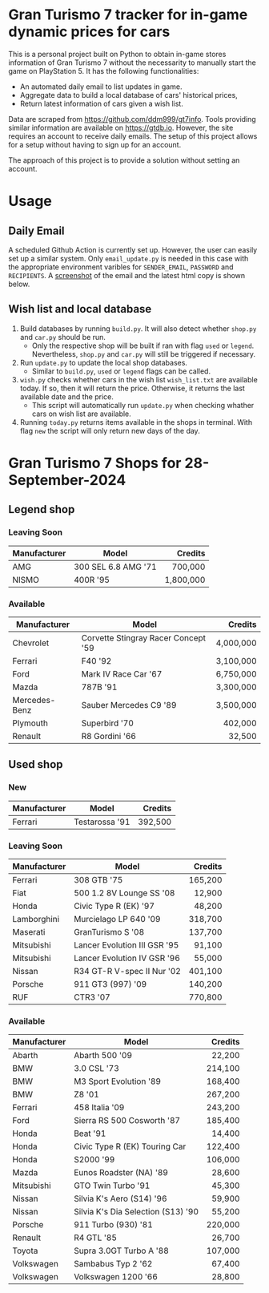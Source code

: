 # Gran Turismo 7 tracker for in-game dynamic prices for cars

This is a personal project built on Python to obtain in-game stores information of Gran Turismo 7 without the necessarity to manually start the game on PlayStation 5. It has the following functionalities:

- An automated daily email to list updates in game.
- Aggregate data to build a local database of cars' historical prices,
- Return latest information of cars given a wish list.

Data are scraped from https://github.com/ddm999/gt7info. Tools providing similar information are available on https://gtdb.io. However, the site requires an account to receive daily emails. The setup of this project allows for a setup without having to sign up for an account.

The approach of this project is to provide a solution without setting an account.

# Usage

## Daily Email

A scheduled Github Action is currently set up. However, the user can easily set up a similar system. Only `email_update.py` is needed in this case with the appropriate environment varibles for `SENDER_EMAIL`, `PASSWORD` and `RECIPIENTS`. A [screenshot](https://raw.githubusercontent.com/marcohoucheng/Gran-Turismo-7-Price-Tracker/main/data/email_screenshot.png) of the email and the latest html copy is shown below.

## Wish list and local database

1. Build databases by running `build.py`. It will also detect whether `shop.py` and `car.py` should be run.
    - Only the respective shop will be built if ran with flag `used` or `legend`. Nevertheless, `shop.py` and `car.py` will still be triggered if necessary.
2. Run `update.py` to update the local shop databases.
    - Similar to `build.py`, `used` or `legend` flags can be called.
3. `wish.py` checks whether cars in the wish list `wish_list.txt` are available today. If so, then it will return the price. Otherwise, it returns the last available date and the price.
    - This script will automatically run `update.py` when checking whather cars on wish list are available.
4. Running `today.py` returns items available in the shops in terminal. With flag `new` the script will only return new days of the day.


# Gran Turismo 7 Shops for 28-September-2024



## Legend shop

### Leaving Soon
 | Manufacturer | Model | Credits |
 | --- | --- | --: |
|AMG|300 SEL 6.8 AMG '71|700,000|
|NISMO|400R '95|1,800,000|

### Available
 | Manufacturer | Model | Credits |
 | --- | --- | --: |
|Chevrolet|Corvette Stingray Racer Concept '59|4,000,000|
|Ferrari|F40 '92|3,100,000|
|Ford|Mark IV Race Car '67|6,750,000|
|Mazda|787B '91|3,300,000|
|Mercedes-Benz|Sauber Mercedes C9 '89|3,500,000|
|Plymouth|Superbird '70|402,000|
|Renault|R8 Gordini '66|32,500|


## Used shop

### New
 | Manufacturer | Model | Credits |
 | --- | --- | --: |
|Ferrari|Testarossa '91|392,500|

### Leaving Soon
 | Manufacturer | Model | Credits |
 | --- | --- | --: |
|Ferrari|308 GTB '75|165,200|
|Fiat|500 1.2 8V Lounge SS '08|12,900|
|Honda|Civic Type R (EK) '97|48,200|
|Lamborghini|Murcielago LP 640 '09|318,700|
|Maserati|GranTurismo S '08|137,700|
|Mitsubishi|Lancer Evolution III GSR '95|91,100|
|Mitsubishi|Lancer Evolution IV GSR '96|55,000|
|Nissan|R34 GT-R V-spec II Nur '02|401,100|
|Porsche|911 GT3 (997) '09|140,200|
|RUF|CTR3 '07|770,800|

### Available
 | Manufacturer | Model | Credits |
 | --- | --- | --: |
|Abarth|Abarth 500 '09|22,200|
|BMW|3.0 CSL '73|214,100|
|BMW|M3 Sport Evolution '89|168,400|
|BMW|Z8 '01|267,200|
|Ferrari|458 Italia '09|243,200|
|Ford|Sierra RS 500 Cosworth '87|185,400|
|Honda|Beat '91|14,400|
|Honda|Civic Type R (EK) Touring Car|122,400|
|Honda|S2000 '99|106,000|
|Mazda|Eunos Roadster (NA) '89|28,600|
|Mitsubishi|GTO Twin Turbo '91|45,300|
|Nissan|Silvia K's Aero (S14) '96|59,900|
|Nissan|Silvia K's Dia Selection (S13) '90|55,200|
|Porsche|911 Turbo (930) '81|220,000|
|Renault|R4 GTL '85|26,700|
|Toyota|Supra 3.0GT Turbo A '88|107,000|
|Volkswagen|Sambabus Typ 2 '62|67,400|
|Volkswagen|Volkswagen 1200 '66|28,800|
